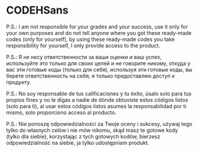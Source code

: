 # CODEHSans

P.S.: I am not responsible for your grades and your success,
use it only for your own purposes and do not tell anyone 
where you got these ready-made codes (only for yourself),
by using these ready-made codes you take responsibility 
for yourself, I only provide access to the product.

P.S.: Я не несу ответственности за ваши оценки и ваш успех,
используйте это только для своих целей и не говорите никому,
откуда у вас эти готовые коды (только для себя), используя 
эти готовые коды, вы берете ответственность на себя, 
я только предоставляю доступ к продукту.

P.S.: No soy responsable de tus calificaciones y tu éxito,
úsalo solo para tus propios fines y no le digas a nadie de 
dónde obtuviste estos códigos listos (solo para ti), al usar
estos códigos listos asumes la responsabilidad por ti mismo, 
solo proporciono acceso al producto.

P.S.: Nie ponoszę odpowiedzialności za Twoje oceny i sukcesy, 
używaj tego tylko do własnych celów i nie mów nikomu, skąd masz 
te gotowe kody (tylko dla siebie), korzystając z tych gotowych kodów,
bierzesz odpowiedzialność na siebie, ja tylko udostępniam produkt.
